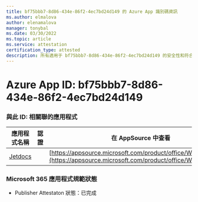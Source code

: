 ```yaml
---
title: bf75bbb7-8d86-434e-86f2-4ec7bd24d149 的 Azure App 識別碼資訊
ms.author: elmalova
author: elenamalova
manager: tonybal
ms.date: 03/30/2022
ms.topic: article
ms.service: attestation
certification_type: attested
description: 所有適用于 bf75bbb7-8d86-434e-86f2-4ec7bd24d149 的安全性和符合性資訊資訊。
---
```

# <a name="azure-app-id-bf75bbb7-8d86-434e-86f2-4ec7bd24d149"></a>Azure App ID: bf75bbb7-8d86-434e-86f2-4ec7bd24d149


### <a name="apps-associated-with-this-id"></a>與此 ID: 相關聯的應用程式
| **應用程式名稱** | **認證** | **在 AppSource 中查看** |
|--------------|---------------|-----------------------|
| [Jetdocs](../forward/WA200002236.md) |  | [https://appsource.microsoft.com/product/office/WA200002236](https://appsource.microsoft.com/product/office/WA200002236) |

### <a name="microsoft-365-app-compliance-status"></a>Microsoft 365 應用程式規範狀態
- Publisher Attestaton 狀態：已完成
